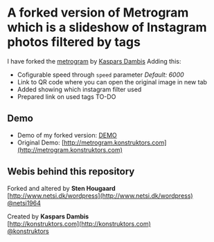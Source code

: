 # A forked version of Metrogram which is a slideshow of Instagram photos filtered by tags

I have forked the [metrogram](https://github.com/kasparsd/metrogram) by [Kaspars Dambis](http://konstruktors.com)
Adding this:

+ Cofigurable speed through `speed` parameter _Default: 6000_
+ Link to QR code where you can open the original image in new tab
+ Added showing which instagram filter used
+ Prepared link on used tags TO-DO

## Demo
+ Demo of my forked version: [DEMO](http://dl.dropbox.com/u/3260327/metrogram/index.html)
+ Original Demo: [http://metrogram.konstruktors.com](http://metrogram.konstruktors.com)

## Webis behind this repository
Forked and altered by **Sten Hougaard**   
[http://www.netsi.dk/wordpress](http://www.netsi.dk/wordpress)  
[@netsi1964](http://twitter.com/netsi1964)

Created by **Kaspars Dambis**   
[http://konstruktors.com](http://konstruktors.com)  
[@konstruktors](http://twitter.com/konstruktors)